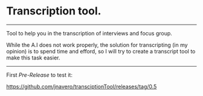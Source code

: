 # Transcription tool.
----

Tool to help you in the transcription of interviews and focus group.


While the A.I does not work properly, the solution for transcripting (in my opinion) is to spend time and efford, so I will try to create a transcript tool to make this task easier.

----

First *Pre-Release* to test it:

https://github.com/jnavero/transciptionTool/releases/tag/0.5
